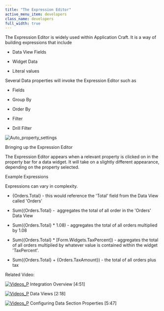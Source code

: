 ```yaml
---
title: "The Expression Editor"
active_menu_item: developers
class_name: developers
full_width: true
---
```



The Expression Editor is widely used within Application Craft. It is a way of building expressions that include

 - Data View Fields

 - Widget Data

 - Literal values

Several Data properties will invoke the Expression Editor such as

 - Fields

 - Group By

 - Order By

 - Filter

 - Drill Filter

![Auto\_property\_settings](/img/docs/auto_property_settings.zoom64.png)

Bringing up the Expression Editor

The Expression Editor appears when a relevant property is clicked on in the property bar for a data widget. It will take on a slightly different appearance, depending on the property selected.

Example Expressions

Expressions can vary in complexity.

 - {Orders.Total} - this would reference the 'Total' field from the Data View called 'Orders'

 - Sum({Orders.Total} -  aggregates the total of all order in the 'Orders' Data View

 - Sum({Orders.Total} \* 1.08) - aggregates the total of all orders multiplied by 1.08

 - Sum({Orders.Total} \* [Form.Widgets.TaxPercent]) - aggregates the total of all orders multiplied by whatever value is contained within the widget 'TaxPercent'.

 - Sum({Orders.Total} + {Orders.TaxAmount}) - the total of all orders plus tax

Related Video:

[![Videos\_P](/img/docs/videos_p.png)](http://www.youtube.com/v/Jy5HgPdtvMY?autoplay=1&hd=1&fs=1&showsearch=0&rel=0&) Integration Overview [4:51]

[![Videos\_P](/img/docs/videos_p.png)](http://www.youtube.com/v/bSpGoTvBrW4?autoplay=1&hd=1&fs=1&showsearch=0&rel=0&) Data Views [2:18]

[![Videos\_P](/img/docs/videos_p.png)](http://www.youtube.com/v/GzJiwBDXlX8?autoplay=1&hd=1&fs=1&showsearch=0&rel=0&) Configuring Data Section Properties [5:47]


